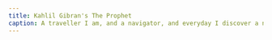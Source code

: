 ```yaml
---
title: Kahlil Gibran's The Prophet
caption: A traveller I am, and a navigator, and everyday I discover a new region within my soul
---
```

